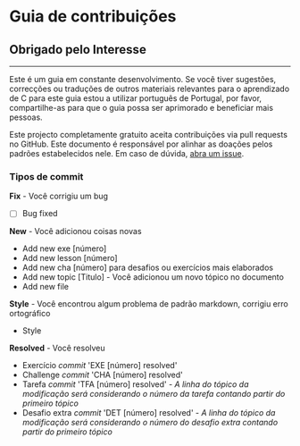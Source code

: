 # Guia de contribuições

## Obrigado pelo Interesse

***



Este é um guia em constante desenvolvimento. Se você tiver sugestões, correcções ou traduções de outros materiais relevantes para o aprendizado de C para este guia estou a utilizar português de Portugal, por favor, compartilhe-as para que o guia possa ser aprimorado e beneficiar mais pessoas.

Este projecto completamente gratuito aceita contribuições via pull requests no GitHub. Este documento é responsável por alinhar as doações pelos padrões estabelecidos nele. Em caso de dúvida, [abra um issue](https://github.com/an-jorge/Clang/issues).

### Tipos de commit

**Fix** - Você corrigiu um bug

* [ ] Bug fixed

**New** - Você adicionou coisas novas

* Add new exe \[número]
* Add new lesson \[número]
* Add new cha \[número] para desafios ou exercícios mais elaborados
* Add new topic \[Titulo] - Você adicionou um novo tópico no documento
* Add new file

**Style** - Você encontrou algum problema de padrão markdown, corrigiu erro ortográfico

* Style

**Resolved** - Você resolveu

* Exercício _commit_ 'EXE \[número] resolved'
* Challenge _commit_ 'CHA \[número] resolved'
* Tarefa _commit_ 'TFA \[número] resolved' - _A linha do tópico da modificação será considerando o número da tarefa contando partir do primeiro tópico_
* Desafio extra _commit_ 'DET \[número] resolved' - _A linha do tópico da modificação será considerando o número do desafio extra contando partir do primeiro tópico_
